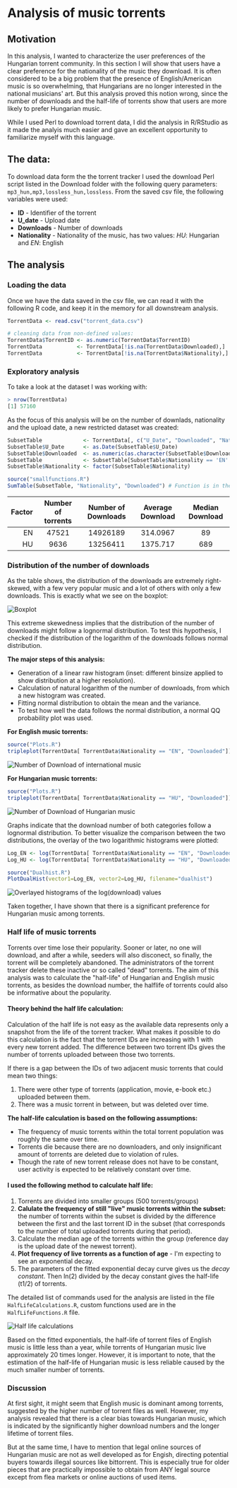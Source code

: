 Analysis of music torrents
===========

## Motivation

In this analysis, I wanted to characterize the user preferences of the Hungarian torrent community. In this section I will show that users have a clear preference for the nationality of the music they download. It is often considered to be a big problem that the presence of English/American music is so overwhelming, that Hungarians are no longer interested in the national musicians' art. But this analysis proved this notion wrong, since the number of downloads and the half-life of torrents show that users are more likely to prefer Hungarian music.

While I used Perl to download torrent data, I did the analysis in R/RStudio as it made the analyis much easier and gave an excellent opportunity to familiarize myself with this language.

## The data:

To download data form the the torrent tracker I used the download Perl script listed in the Download folder with the following query parameters: `mp3_hun,mp3,lossless_hun,lossless`. From the saved csv file, the following variables were used:

* **ID** - Identifier of the torrent
* **U_date** - Upload date
* **Downloads** - Number of downloads
* **Nationality** - Nationality of the music, has two values: *HU*: Hungarian and *EN*: English 

## The analysis

### Loading the data

Once we have the data saved in the csv file, we can read it with the following R code, and keep it in the memory for all downstream analysis.

```R
TorrentData <- read.csv("torrent_data.csv")

# cleaning data from non-defined values:
TorrentData$TorrentID <- as.numeric(TorrentData$TorrentID)
TorrentData           <- TorrentData[!is.na(TorrentData$Downloaded),]
TorrentData           <- TorrentData[!is.na(TorrentData$Nationality),]

```

### Exploratory analysis

To take a look at the dataset I was working with:
```R
> nrow(TorrentData)
[1] 57160
```
As the focus of this analysis will be on the number of downlads, nationality and the upload date, a new restricted dataset was created:

```R
SubsetTable             <- TorrentData[, c("U_Date", "Downloaded", "Nationality")]
SubsetTable$U_Date      <- as.Date(SubsetTable$U_Date)
SubsetTable$Downloaded  <- as.numeric(as.character(SubsetTable$Downloaded))
SubsetTable             <- SubsetTable[SubsetTable$Nationality == 'EN' | SubsetTable$Nationality == 'HU',]
SubsetTable$Nationality <- factor(SubsetTable$Nationality)

source("smallfunctions.R")
SumTable(SubsetTable, "Nationality", "Downloaded") # Function is in the smallfunctions.R source file
```

| Factor | Number of torrents | Number of Downloads | Average Download | Median Download |
|--:|:--:|:--:|:--:|:--:|
|  EN  |  47521  |  14926189  |  314.0967  |  89  |
|  HU  |  9636  |  13256411  |  1375.717  |  689  |


### Distribution of the number of downloads

As the table shows, the distribution of the downloads are extremely right-skewed, with a few very popular music and a lot of others with only a few downloads. This is exactly what we see on the boxplot:

![Boxplot](http://www.kephost.com/images/2014/05/26/NatBoxplot.png)

This extreme skewedness implies that the distribution of the number of downloads might follow a lognormal distribution. To test this hypothesis, I  checked if the distribution of the logarithm of the downloads follows normal distribution.

**The major steps of this analysis:**
* Generation of a linear raw histogram (inset: different binsize applied to show distribution at a higher resolution).
* Calculation of natural logarithm of the number of downloads, from which a new histogram was created.
* Fitting normal distribution to obtain the mean and the variance.
* To test how well the data follows the normal distribution, a normal QQ probability plot was used.

**For English music torrents:**

```R
source("Plots.R")
tripleplot(TorrentData[ TorrentData$Nationality == "EN", "Downloaded"])
```
![Number of Download of international music](./EN_plots.png)

**For Hungarian music torrents:**

```R
source("Plots.R")
tripleplot(TorrentData[ TorrentData$Nationality == "HU", "Downloaded"])
```
![Number of Download of Hungarian music](./HU_plots.png)

Graphs indicate that the download number of both categories follow a lognormal distribution. To better visualize the comparison between the two distributions, the overlay of the two logarithmic histograms were plotted:

```R
Log_EN <- log(TorrentData[ TorrentData$Nationality == "EN", "Downloaded"])
Log_HU <- log(TorrentData[ TorrentData$Nationality == "HU", "Downloaded"])

source("Dualhist.R")
PlotDualHist(vector1=Log_EN, vector2=Log_HU, filename="dualhist")
```
![Overlayed histograms of the log(download) values](./dualhist.png)

Taken together, I have shown that there is a significant preference for Hungarian music among torrents.

### Half life of music torrents

Torrents over time lose their popularity. Sooner or later, no one will download, and after a while, seeders will also disconect, so finally, the torrent will be completely abandoned. The administrators of the torrent tracker delete these inactive or so called "dead" torrents. The aim of this analysis was to calculate the "half-life"  of Hungarian and English music torrents, as besides the download number, the halflife of torrents could also be informative about the popularity.

#### Theory behind the half life calculation:

Calculation of the half life is not easy as the available data represents only a snapshot from the life of the torrent tracker. What makes it possible to do this calculation is the fact that the torrent IDs are increasing with 1 with every new torrent added. The difference between two torrent IDs gives the number of torrents uploaded between those two torrents.

If there is a gap between the IDs of two adjacent music torrents that could mean two things:
1. There were other type of torrents (application, movie, e-book etc.) uploaded between them.
2. There was a music torrent in between, but was deleted over time.

**The half-life calculation is based on the following assumptions:**
* The frequency of music torrents within the total torrent population was roughly the same over time.
* Torrents die because there are no downloaders, and only insignificant amount of torrents are deleted due to violation of rules.
* Though the rate of new torrent release does not have to be constant, user activity is expected to be relatively constant over time.

#### I used the following method to calculate half life:

1. Torrents are divided into smaller groups (500 torrents/groups)
2. **Calulate the frequency of still "live" music torrents within the subset:** the number of torrents within the subset is divided by the difference between the first and the last torrent ID in the subset (that corresponds to the number of total uploaded torrents during that period).
3. Calculate the median age of the torrents within the group (reference day is the upload date of the newest torrent).
4. **Plot frequency of live torrents as a function of age** - I'm expecting to see an exponential decay.
5. The parameters of the fitted exponential decay curve gives us the *decay constant*. Then ln(2) divided by the decay constant gives the half-life (t1/2) of torrents.

The detailed list of commands used for the analysis are listed in the file `HalfLifeCalculations.R`, custom functions used are in the `HalfLifeFunctions.R` file.

![Half life calculations](./halflife.png)

Based on the fitted exponentials, the half-life of torrent files of English music is little less than a year, while torrents of Hungarian music live approximately 20 times longer. However, it is important to note, that the estimation of the half-life of Hungarian music is less reliable caused by the much smaller number of torrents.

### Discussion

At first sight, it might seem that English music is dominant among torrents, suggested by the higher number of torrent files as well. However, my analysis revealed that there is a clear bias towards Hungarian music, which is indicated by the significantly higher download numbers and the longer lifetime of torrent files.

But at the same time, I have to mention that legal online sources of Hungarian music are not as well developed as for Engish, directing potential buyers towards illegal sources like bittorrent. This is especially true for older pieces that are practically impossible to obtain from ANY legal source except from flea markets or online auctions of used items.

